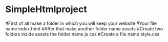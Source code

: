 # SimpleHtmlproject

#First of all make a folder in which you will keep your website
#Your file name index.html
#After that make another folder name assets
#Create two folders inside assets the folder name js css
#Create a file name style.css
